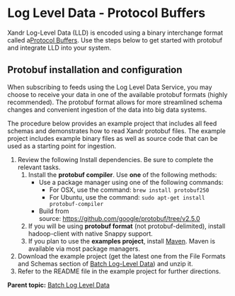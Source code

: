 # Log Level Data - Protocol Buffers

<div class="body">

<span class="ph">Xandr</span> Log-Level Data (LLD) is encoded using a
binary interchange format called
a<a href="https://github.com/google/protobuf" class="xref"
target="_blank">Protocol Buffers</a>. Use the steps below to get started
with protobuf and integrate LLD into your system. 

<div class="section">

## Protobuf installation and configuration

When subscribing to feeds using the Log Level Data Service, you may
choose to receive your data in one of the available protobuf formats
(highly recommended). The protobuf format allows for more streamlined
schema changes and convenient ingestion of the data into big data
systems. 

The procedure below provides an example project that includes all feed
schemas and demonstrates how to read <span class="ph">Xandr</span>
protobuf files. The example project includes example binary files as
well as source code that can be used as a starting point for ingestion.

1.  Review the following Install dependencies. Be sure to complete the
    relevant tasks.
    1.  Install the **protobuf compiler**. Use **one** of the following
        methods:
        - Use a package manager using one of the following commands:
          - For OSX, use the command: `brew install protobuf250`
          - For Ubuntu, use the
            command: `sudo apt-get install protobuf-compiler`
        - Build from
          source: <a href="https://github.com/google/protobuf/tree/v2.5.0" class="xref"
          target="_blank">https://github.com/google/protobuf/tree/v2.5.0</a>
    2.  If you will be using **protobuf format** (not
        protobuf-delimited), install hadoop-client with native Snappy
        support.
    3.  If you plan to use the **examples project**, install
        <a href="https://maven.apache.org/" class="xref"
        target="_blank">Maven</a>. Maven is available via most package
        managers.
2.  Download the example project (get the latest one from the
    <span class="ph uicontrol">File Formats and Schemas</span> section
    of <a
    href="https://docs.xandr.com/bundle/log-level-data/page/batch-log-level-data.html"
    class="xref" target="_blank">Batch Log-Level Data</a>) and unzip
    it. 
3.  Refer to the README file in the example project for further
    directions.

</div>

</div>

<div class="related-links">

<div class="familylinks">

<div class="parentlink">

**Parent topic:**
<a href="batch-log-level-data.html" class="link">Batch Log Level
Data</a>

</div>

</div>

</div>
